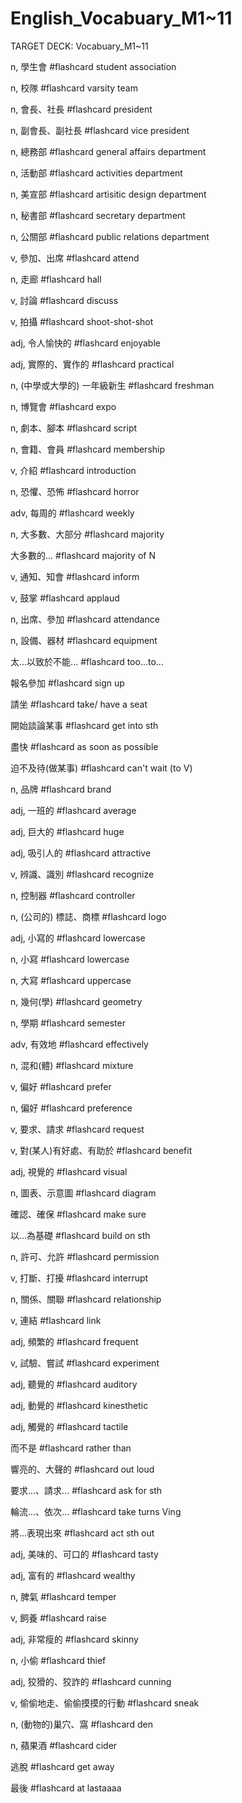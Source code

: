 # English_Vocabuary_M1~11

TARGET DECK: Vocabuary_M1~11

n, 學生會 #flashcard 
student association
<!--ID: 1630675102245-->

n, 校隊 #flashcard 
varsity team
<!--ID: 1630675105837-->


n, 會長、社長 #flashcard 
president
<!--ID: 1630675105840-->


n, 副會長、副社長 #flashcard 
vice president
<!--ID: 1630675105843-->


n, 總務部 #flashcard 
general affairs department
<!--ID: 1630675105845-->

n, 活動部 #flashcard 
activities department
<!--ID: 1630676135430-->


n, 美宣部 #flashcard 
artisitic design department
<!--ID: 1630676135433-->


n, 秘書部 #flashcard 
secretary department
<!--ID: 1630676135436-->


n, 公關部 #flashcard 
public relations department
<!--ID: 1630676135439-->


v, 參加、出席 #flashcard 
attend
<!--ID: 1630676135442-->


n, 走廊 #flashcard 
hall
<!--ID: 1630676135445-->


v, 討論 #flashcard 
discuss
<!--ID: 1630676135448-->


v, 拍攝 #flashcard 
shoot-shot-shot
<!--ID: 1630676135451-->


adj, 令人愉快的 #flashcard 
enjoyable
<!--ID: 1630676135455-->


adj, 實際的、實作的 #flashcard 
practical
<!--ID: 1630676135457-->


n, (中學或大學的) 一年級新生 #flashcard 
freshman
<!--ID: 1630676135461-->


n, 博覽會 #flashcard 
expo
<!--ID: 1630676135463-->


n, 劇本、腳本 #flashcard 
script
<!--ID: 1630676135466-->


n, 會籍、會員 #flashcard 
membership
<!--ID: 1630676135469-->


v, 介紹 #flashcard 
introduction
<!--ID: 1630676135471-->


n, 恐懼、恐怖 #flashcard 
horror
<!--ID: 1630676135474-->


adv, 每周的 #flashcard 
weekly
<!--ID: 1630676135477-->


n, 大多數、大部分 #flashcard 
majority
<!--ID: 1630676135479-->


大多數的... #flashcard 
majority of N
<!--ID: 1630676135482-->


v, 通知、知會 #flashcard 
inform
<!--ID: 1630676135484-->


v, 鼓掌 #flashcard 
applaud
<!--ID: 1630676135487-->


n, 出席、參加 #flashcard 
attendance
<!--ID: 1630676135490-->


n, 設備、器材 #flashcard 
equipment
<!--ID: 1630676135492-->


太...以致於不能... #flashcard 
too...to...
<!--ID: 1630676135495-->


報名參加 #flashcard 
sign up
<!--ID: 1630676135497-->


請坐 #flashcard 
take/ have a seat 
<!--ID: 1630676135500-->


開始談論某事 #flashcard 
get into sth
<!--ID: 1630676135502-->


盡快 #flashcard 
as soon as possible
<!--ID: 1630676135505-->


迫不及待(做某事) #flashcard 
can't wait (to V)
<!--ID: 1630676135507-->

n, 品牌 #flashcard 
brand
<!--ID: 1631531651187-->

adj, 一班的 #flashcard 
average
<!--ID: 1631531665546-->

adj, 巨大的 #flashcard 
huge
<!--ID: 1631531679017-->

adj, 吸引人的 #flashcard 
attractive
<!--ID: 1631531700830-->

v, 辨識、識別 #flashcard 
recognize
<!--ID: 1631531728141-->

n, 控制器 #flashcard 
controller
<!--ID: 1631531748421-->

n, (公司的) 標誌、商標 #flashcard 
logo
<!--ID: 1631531775140-->

adj, 小寫的 #flashcard 
lowercase
<!--ID: 1631531856672-->

n, 小寫 #flashcard 
lowercase
<!--ID: 1631531856676-->

n, 大寫 #flashcard 
uppercase
<!--ID: 1631531856679-->

n, 幾何(學) #flashcard 
geometry
<!--ID: 1631531856682-->

n, 學期 #flashcard 
semester
<!--ID: 1631531902953-->

adv, 有效地 #flashcard 
effectively
<!--ID: 1631531902957-->

n, 混和(體) #flashcard 
mixture
<!--ID: 1631532042986-->


v, 偏好 #flashcard 
prefer
<!--ID: 1631532042990-->


n, 偏好 #flashcard 
preference
<!--ID: 1631532042993-->


v, 要求、請求 #flashcard 
request
<!--ID: 1631532042995-->


v, 對(某人)有好處、有助於 #flashcard 
benefit
<!--ID: 1631532042998-->


adj, 視覺的 #flashcard 
visual
<!--ID: 1631532043001-->


n, 圖表、示意圖 #flashcard 
diagram
<!--ID: 1631532043004-->


確認、確保 #flashcard 
make sure
<!--ID: 1631532043007-->


以...為基礎 #flashcard 
build on sth
<!--ID: 1631532043009-->

n, 許可、允許 #flashcard 
permission
<!--ID: 1631532096578-->

v, 打斷、打擾 #flashcard 
interrupt
<!--ID: 1631532090390-->

n, 關係、關聯 #flashcard 
relationship
<!--ID: 1631532324551-->


v, 連結 #flashcard 
link
<!--ID: 1631532324554-->


adj, 頻繁的 #flashcard 
frequent
<!--ID: 1631532324557-->


v, 試驗、嘗試 #flashcard 
experiment
<!--ID: 1631532324559-->


adj, 聽覺的 #flashcard 
auditory
<!--ID: 1631532324562-->


adj, 動覺的 #flashcard 
kinesthetic
<!--ID: 1631532324565-->


adj, 觸覺的 #flashcard 
tactile
<!--ID: 1631532324567-->


而不是 #flashcard 
rather than
<!--ID: 1631532324570-->


響亮的、大聲的 #flashcard 
out loud
<!--ID: 1631532324572-->


要求...、請求... #flashcard 
ask for sth
<!--ID: 1631532324575-->


輪流...、依次... #flashcard 
take turns Ving
<!--ID: 1631532324578-->


將...表現出來 #flashcard 
act sth out
<!--ID: 1631532324580-->

adj, 美味的、可口的 #flashcard 
tasty
<!--ID: 1631532713520-->


adj, 富有的 #flashcard 
wealthy
<!--ID: 1631532713524-->


n, 脾氣 #flashcard 
temper
<!--ID: 1631532713527-->


v, 飼養 #flashcard 
raise
<!--ID: 1631532713530-->


adj, 非常瘦的 #flashcard 
skinny
<!--ID: 1631532713532-->


n, 小偷 #flashcard 
thief
<!--ID: 1631532713536-->


adj, 狡猾的、狡詐的 #flashcard 
cunning
<!--ID: 1631532713539-->


v, 偷偷地走、偷偷摸摸的行動 #flashcard 
sneak
<!--ID: 1631532713542-->


n, (動物的)巢穴、窩 #flashcard 
den
<!--ID: 1631532713547-->


n, 蘋果酒 #flashcard 
cider
<!--ID: 1631532713551-->


逃脫 #flashcard 
get away
<!--ID: 1631532713554-->


最後 #flashcard 
at lastaaaa
<!--ID: 1631532713556-->

